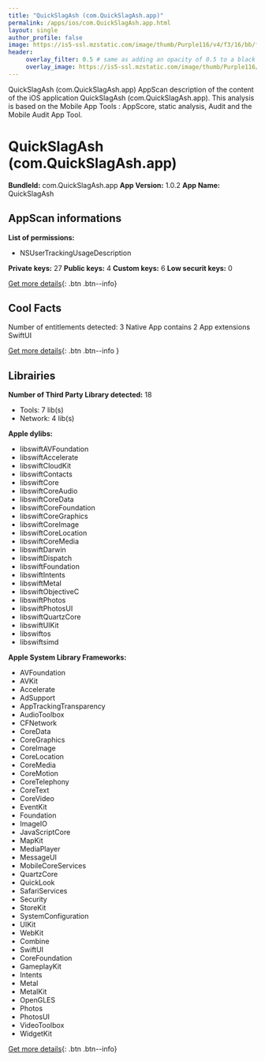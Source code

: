 ```yaml
---
title: "QuickSlagAsh (com.QuickSlagAsh.app)"
permalink: /apps/ios/com.QuickSlagAsh.app.html
layout: single
author_profile: false
image: https://is5-ssl.mzstatic.com/image/thumb/Purple116/v4/f3/16/bb/f316bb11-c027-d6e4-50d1-077e5b11bcd0/AppIcon-0-0-1x_U007emarketing-0-0-0-7-0-0-sRGB-0-0-0-GLES2_U002c0-512MB-85-220-0-0.png/512x512bb.jpg
header: 
     overlay_filter: 0.5 # same as adding an opacity of 0.5 to a black background
     overlay_image: https://is5-ssl.mzstatic.com/image/thumb/Purple116/v4/f3/16/bb/f316bb11-c027-d6e4-50d1-077e5b11bcd0/AppIcon-0-0-1x_U007emarketing-0-0-0-7-0-0-sRGB-0-0-0-GLES2_U002c0-512MB-85-220-0-0.png/512x512bb.jpg
---
```

QuickSlagAsh (com.QuickSlagAsh.app) AppScan description of the content of the iOS application QuickSlagAsh (com.QuickSlagAsh.app). This analysis is based on the Mobile App Tools : AppScore, static analysis, Audit and the Mobile Audit App Tool.

# QuickSlagAsh (com.QuickSlagAsh.app)

**BundleId:** com.QuickSlagAsh.app
**App Version:** 1.0.2
**App Name:** QuickSlagAsh


## AppScan informations 

**List of permissions:** 
- NSUserTrackingUsageDescription
  
  
**Private keys:** 27
**Public keys:** 4
**Custom keys:** 6
**Low securit keys:** 0
  
[Get more details](/pricing.html){: .btn .btn--info}

## Cool Facts

Number of entitlements detected: 3
Native App
contains 2 App extensions
SwiftUI
  
[Get more details](/pricing.html){: .btn .btn--info }

## Librairies 
**Number of Third Party Library detected:** 18
- Tools: 7 lib(s)
- Network: 4 lib(s)


**Apple dylibs:**
- libswiftAVFoundation
- libswiftAccelerate
- libswiftCloudKit
- libswiftContacts
- libswiftCore
- libswiftCoreAudio
- libswiftCoreData
- libswiftCoreFoundation
- libswiftCoreGraphics
- libswiftCoreImage
- libswiftCoreLocation
- libswiftCoreMedia
- libswiftDarwin
- libswiftDispatch
- libswiftFoundation
- libswiftIntents
- libswiftMetal
- libswiftObjectiveC
- libswiftPhotos
- libswiftPhotosUI
- libswiftQuartzCore
- libswiftUIKit
- libswiftos
- libswiftsimd


**Apple System Library Frameworks:**
- AVFoundation
- AVKit
- Accelerate
- AdSupport
- AppTrackingTransparency
- AudioToolbox
- CFNetwork
- CoreData
- CoreGraphics
- CoreImage
- CoreLocation
- CoreMedia
- CoreMotion
- CoreTelephony
- CoreText
- CoreVideo
- EventKit
- Foundation
- ImageIO
- JavaScriptCore
- MapKit
- MediaPlayer
- MessageUI
- MobileCoreServices
- QuartzCore
- QuickLook
- SafariServices
- Security
- StoreKit
- SystemConfiguration
- UIKit
- WebKit
- Combine
- SwiftUI
- CoreFoundation
- GameplayKit
- Intents
- Metal
- MetalKit
- OpenGLES
- Photos
- PhotosUI
- VideoToolbox
- WidgetKit


  
[Get more details](/pricing.html){: .btn .btn--info}

